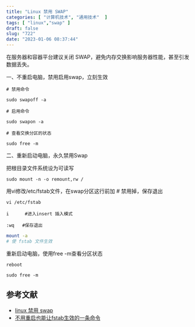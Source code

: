 ```yaml
---
title: "Linux 禁用 SWAP"
categories: [ "计算机技术", "通用技术"  ]
tags: [ "linux","swap" ]
draft: false
slug: "722"
date: "2023-01-06 08:37:44"
---
```


在服务器和容器平台建议关闭 SWAP，避免内存交换影响服务器性能，甚至引发数据丢失。

一、不重启电脑，禁用启用swap，立刻生效

```
# 禁用命令

sudo swapoff -a

# 启用命令

sudo swapon -a

# 查看交换分区的状态
```

```
sudo free -m
```

二、重新启动电脑，永久禁用Swap

把根目录文件系统设为可读写

```
sudo mount -n -o remount,rw /
```

用vi修改/etc/fstab文件，在swap分区这行前加 # 禁用掉，保存退出

```
vi /etc/fstab

i      #进入insert 插入模式

:wq   #保存退出
```

```bash
mount -a
# 使 fstab 文件生效
```

重新启动电脑，使用free -m查看分区状态

```
reboot

sudo free -m
```

## 参考文献

- [linux 禁用 swap](https://www.cnblogs.com/whm-blog/p/10920881.html)
- [不用重启也能让fstab生效的一条命令](https://untitled.pw/software/linux/716.html)

